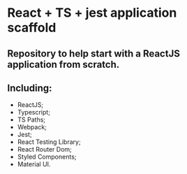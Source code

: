# React + TS + jest application scaffold

## Repository to help start with a ReactJS application from scratch.

## Including:

- ReactJS;
- Typescript;
- TS Paths;
- Webpack;
- Jest;
- React Testing Library;
- React Router Dom;
- Styled Components;
- Material UI.
